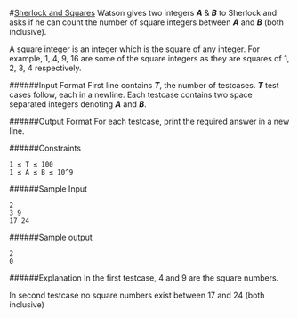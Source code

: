 #[Sherlock and Squares](https://www.hackerrank.com/challenges/sherlock-and-squares)
Watson gives two integers **_A_** & **_B_** to Sherlock and asks if he can count the number of square integers between **_A_** and **_B_** (both inclusive).

A square integer is an integer which is the square of any integer. For example, 1, 4, 9, 16 are some of the square integers as they are squares of 1, 2, 3, 4 respectively.

######Input Format
First line contains **_T_**, the number of testcases. **_T_** test cases follow, each in a newline.
Each testcase contains two space separated integers denoting **_A_** and **_B_**.

######Output Format
For each testcase, print the required answer in a new line.

######Constraints
```shell
1 ≤ T ≤ 100
1 ≤ A ≤ B ≤ 10^9
```
######Sample Input
```shell
2
3 9
17 24
```
######Sample output
```shell
2
0
```
######Explanation
In the first testcase, 4 and 9 are the square numbers.

In second testcase no square numbers exist between 17 and 24 (both inclusive)
